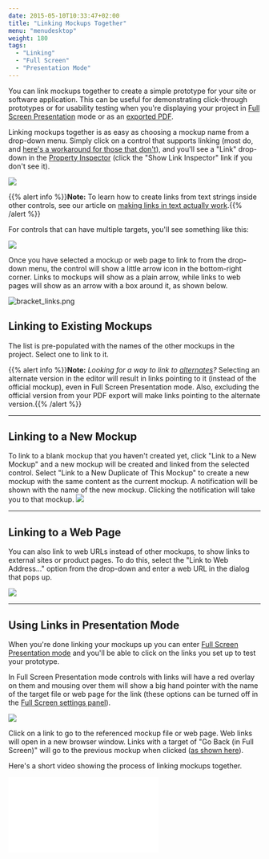 ```yaml
---
date: 2015-05-10T10:33:47+02:00
title: "Linking Mockups Together"
menu: "menudesktop"
weight: 180
tags:
  - "Linking"
  - "Full Screen"
  - "Presentation Mode"
---
```


You can link mockups together to create a simple prototype for your site or software application. This can be useful for demonstrating click-through prototypes or for usability testing when you're displaying your project in [Full Screen Presentation](/desktop/fullscreen/) mode or as an [exported PDF](/desktop/exporting/#exporting-to-pdf).

Linking mockups together is as easy as choosing a mockup name from a drop-down menu. Simply click on a control that supports linking (most do, and [here's a workaround for those that don't](https://support.balsamiq.com/tutorials/hotareas/)), and you'll see a "Link" drop-down in the [Property Inspector](/desktop/inspector/) (click the "Show Link Inspector" link if you don't see it).

![](//media.balsamiq.com/img/support/docs/m4d/b3/link_inspector.png)

{{% alert info %}}**Note:** To learn how to create links from text strings inside other controls, see our article on [making links in text actually work](/desktop/text/#making-links-in-text-actually-work).{{% /alert %}}

For controls that can have multiple targets, you'll see something like this:

![](//media.balsamiq.com/img/support/docs/m4d/b3/link_inspector_multi.png)

Once you have selected a mockup or web page to link to from the drop-down menu, the control will show a little arrow icon in the bottom-right corner. Links to mockups will show as a plain arrow, while links to web pages will show as an arrow with a box around it, as shown below.

![bracket_links.png](//media.balsamiq.com/img/support/docs/m4d/b3/bracket_links.png)


## Linking to Existing Mockups

The list is pre-populated with the names of the other mockups in the project. Select one to link to it.

{{% alert info %}}**Note:** _Looking for a way to link to [alternates](https://docs.balsamiq.com/desktop/alternates)?_
Selecting an alternate version in the editor will result in links pointing to it (instead of the official mockup), even in Full Screen Presentation mode. Also, excluding the official version from your PDF export will make links pointing to the alternate version.{{% /alert %}}

---

## Linking to a New Mockup

To link to a blank mockup that you haven't created yet, click "Link to a New Mockup" and a new mockup will be created and linked from the selected control.  Select "Link to a New Duplicate of This Mockup" to create a new mockup with the same content as the current mockup. A notification will be shown with the name of the new mockup. Clicking the notification will take you to that mockup.
![](//media.balsamiq.com/img/support/docs/m4d/b3/linktonewmockup.png)

---

## Linking to a Web Page

You can also link to web URLs instead of other mockups, to show links to external sites or product pages. To do this, select the "Link to Web Address..." option from the drop-down and enter a web URL in the dialog that pops up.

![](//media.balsamiq.com/img/support/docs/m4d/b3/linktourl.png)

---
## Using Links in Presentation Mode

When you're done linking your mockups up you can enter [Full Screen Presentation mode](/desktop/fullscreen/) and you'll be able to click on the links you set up to test your prototype.

In Full Screen Presentation mode controls with links will have a red overlay on them and mousing over them will show a big hand pointer with the name of the target file or web page for the link (these options can be turned off in the [Full Screen settings panel](/desktop/fullscreen/#settings)).

![](//media.balsamiq.com/img/support/docs/m4d/b3/bighand.png)

Click on a link to go to the referenced mockup file or web page. Web links will open in a new browser window. Links with a target of "Go Back (in Full Screen)" will go to the previous mockup when clicked ([as shown here](https://www.youtube.com/watch?v=dY6eqvFiR6U)).

Here's a short video showing the process of linking mockups together.

<div class="video"><iframe allowfullscreen="" frameborder="0" src="//www.youtube.com/embed/jn28_aeh5DU?rel=0"></iframe></div>
